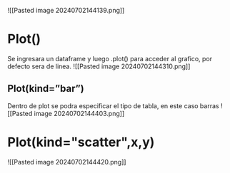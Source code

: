 ![[Pasted image 20240702144139.png]]

# Plot()
Se ingresara un dataframe y luego .plot() para acceder al grafico, por defecto sera de linea.
![[Pasted image 20240702144310.png]]
## Plot(kind=”bar”)

Dentro de plot se podra especificar el tipo de tabla, en este caso barras
![[Pasted image 20240702144403.png]]
# Plot(kind="scatter",x,y)

![[Pasted image 20240702144420.png]]